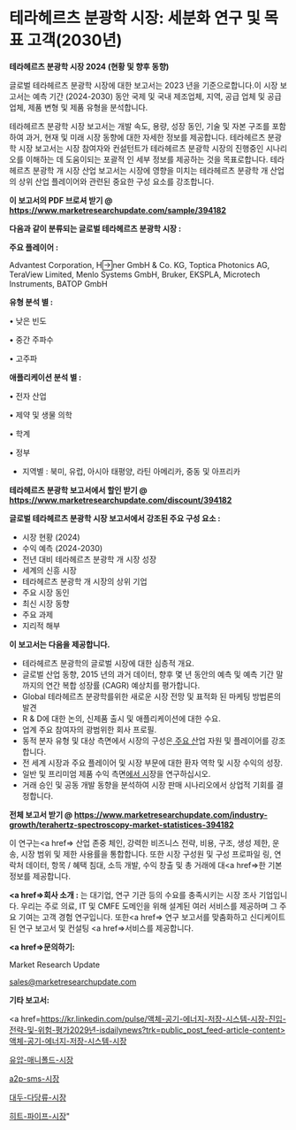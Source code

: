# 테라헤르츠 분광학 시장: 세분화 연구 및 목표 고객(2030년)

<strong>테라헤르츠 분광학 시장 2024 (현황 및 향후 동향)</strong>

글로벌 테라헤르츠 분광학 시장에 대한 보고서는 2023 년을 기준으로합니다.이 시장 보고서는 예측 기간 (2024-2030) 동안 국제 및 국내 제조업체, 지역, 공급 업체 및 공급 업체, 제품 변형 및 제품 유형을 분석합니다.

테라헤르츠 분광학 시장 보고서는 개발 속도, 용량, 성장 동인, 기술 및 자본 구조를 포함하여 과거, 현재 및 미래 시장 동향에 대한 자세한 정보를 제공합니다. 테라헤르츠 분광학 시장 보고서는 시장 참여자와 컨설턴트가 테라헤르츠 분광학 시장의 진행중인 시나리오를 이해하는 데 도움이되는 포괄적 인 세부 정보를 제공하는 것을 목표로합니다. 테라헤르츠 분광학 개 시장 산업 보고서는 시장에 영향을 미치는 테라헤르츠 분광학 개 산업의 상위 산업 플레이어와 관련된 중요한 구성 요소를 강조합니다.



<strong>이 보고서의 PDF 브로셔 받기 @ <a href=https://www.marketresearchupdate.com/sample/394182>https://www.marketresearchupdate.com/sample/394182</a></strong>



<strong>다음과 같이 분류되는 글로벌 테라헤르츠 분광학 시장 :</strong>



<strong>주요 플레이어 :</strong>

Advantest Corporation, Hner GmbH & Co. KG, Toptica Photonics AG, TeraView Limited, Menlo Systems GmbH, Bruker, EKSPLA, Microtech Instruments, BATOP GmbH



<strong>유형 분석 별 :</strong>

• 낮은 빈도

• 중간 주파수

• 고주파



<strong>애플리케이션 분석 별 :</strong>

• 전자 산업

• 제약 및 생물 의학

• 학계

• 정부

<ul>
  <li>지역별 : 북미, 유럽, 아시아 태평양, 라틴 아메리카, 중동 및 아프리카</li>
</ul>


<strong>테라헤르츠 분광학 보고서에서 할인 받기 @ <a href=https://www.marketresearchupdate.com/discount/394182>https://www.marketresearchupdate.com/discount/394182</a></strong>



<strong>글로벌 테라헤르츠 분광학 시장 보고서에서 강조된 주요 구성 요소 :</strong>
<ul>
  <li>시장 현황 (2024)</li>
  <li>수익 예측 (2024-2030)</li>
  <li>전년 대비 테라헤르츠 분광학 개 시장 성장</li>
  <li>세계의 신흥 시장</li>
  <li>테라헤르츠 분광학 개 시장의 상위 기업</li>
  <li>주요 시장 동인</li>
  <li>최신 시장 동향</li>
  <li>주요 과제</li>
  <li>지리적 해부</li>
</ul>


<strong>이 보고서는 다음을 제공합니다.</strong>
<ul>
  <li>테라헤르츠 분광학의 글로벌 시장에 대한 심층적 개요.</li>
  <li>글로벌 산업 동향, 2015 년의 과거 데이터, 향후 몇 년 동안의 예측 및 예측 기간 말까지의 연간 복합 성장률 (CAGR) 예상치를 평가합니다.</li>
  <li>Global 테라헤르츠 분광학를위한 새로운 시장 전망 및 표적화 된 마케팅 방법론의 발견</li>
  <li>R &amp; D에 대한 논의, 신제품 출시 및 애플리케이션에 대한 수요.</li>
  <li>업계 주요 참여자의 광범위한 회사 프로필.</li>
  <li>동적 분자 유형 및 대상 측면에서 시장의 구성은<a href=> 주요 산</a>업 자원 및 플레이어를 강조합니다.</li>
  <li>전 세계 시장과 주요 플레이어 및 시장 부문에 대한 환자 역학 및 시장 수익의 성장.</li>
  <li>일반 및 프리미엄 제품 수익 측면<a href=>에서 시</a>장을 연구하십시오.</li>
  <li>거래 승인 및 공동 개발 동향을 분석하여 시장 판매 시나리오에서 상업적 기회를 결정합니다.</li>
</ul>



<strong>전체 보고서 받기 @ <a href=https://www.marketresearchupdate.com/industry-growth/terahertz-spectroscopy-market-statistices-394182>https://www.marketresearchupdate.com/industry-growth/terahertz-spectroscopy-market-statistices-394182</a></strong>

이 연구는<a href=> 산업 존중</a> 체인, 강력한 비즈니스 전략, 비용, 구조, 생성 제한, 운송, 시장 범위 및 제한 사용률을 통합합니다. 또한 시장 구성원 및 구성 프로파일 링, 연락처 데이터, 항목 / 혜택 침대, 소득 개발, 수익 창출 및 총 거래에 대<a href=>한 기본 </a>정보를 제공합니다.



<strong><a href=>회사 소</a>개 :</strong>
는 대기업, 연구 기관 등의 수요를 충족시키는 시장 조사 기업입니다. 우리는 주로 의료, IT 및 CMFE 도메인을 위해 설계된 여러 서비스를 제공하며 그 주요 기여는 고객 경험 연구입니다. 또한<a href=> 연구 보</a>고서를 맞춤화하고 신디케이트 된 연구 보고서 및 컨설팅 <a href=>서비스</a>를 제공합니다.



<strong><a href=>문의하기:</a></strong>

Market Research Update

sales@marketresearchupdate.com



<strong>기타 보고서:</strong>

<a href=https://kr.linkedin.com/pulse/액체-공기-에너지-저장-시스템-시장-진입-전략-및-위험-평가2029년-isdailynews?trk=public_post_feed-article-content>액체-공기-에너지-저장-시스템-시장</a>

<a href=https://www.linkedin.com/pulse/유압-매니폴드-시장-세분화-연구-및-목표-고객2029년-trend-tracking-tips-360-analysis/>유압-매니폴드-시장</a>

<a href=https://www.linkedin.com/pulse/a2p-sms-시장-현재-및-미래-성장-2029-trend-tracking-tips-360-analysis-w7alf/>a2p-sms-시장</a>

<a href=https://www.linkedin.com/pulse/대두-다당류-시장-동향-및-성장-전망-data-dive-diaries-24-analysis-gqywf/>대두-다당류-시장</a>

<a href=https://www.linkedin.com/pulse/히트-파이프-시장-규모-및-성장-2023-analytics-avenue-adventures-24-ana-jyyec/>히트-파이프-시장</a>"
